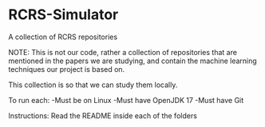 # RCRS-Simulator
 A collection of RCRS repositories

NOTE: This is not our code, rather a collection of repositories that are mentioned in the papers we are studying, and contain the machine learning techniques our project is based on.

This collection is so that we can study them locally.

To run each:
-Must be on Linux
-Must have OpenJDK 17
-Must have Git

Instructions:
	Read the README inside each of the folders
